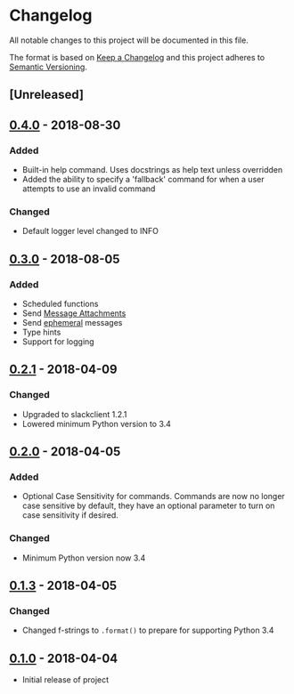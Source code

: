 # Changelog
All notable changes to this project will be documented in this file.

The format is based on [Keep a Changelog](http://keepachangelog.com/en/1.0.0/)
and this project adheres to [Semantic Versioning](http://semver.org/spec/v2.0.0.html).

## [Unreleased]

## [0.4.0](https://github.com/sedders123/phial/releases/tag/0.3.0) - 2018-08-30
### Added
 - Built-in help command. Uses docstrings as help text unless overridden
 - Added the ability to specify a 'fallback' command for when a user attempts to use an invalid command
### Changed
 - Default logger level changed to INFO

## [0.3.0](https://github.com/sedders123/phial/releases/tag/0.3.0) - 2018-08-05
### Added
 - Scheduled functions
 - Send [Message Attachments](https://api.slack.com/docs/message-attachments)
 - Send [ephemeral](https://api.slack.com/methods/chat.postEphemeral) messages
 - Type hints
 - Support for logging

## [0.2.1](https://github.com/sedders123/phial/releases/tag/0.2.0) - 2018-04-09
### Changed
- Upgraded to slackclient 1.2.1
- Lowered minimum Python version to 3.4

## [0.2.0](https://github.com/sedders123/phial/releases/tag/0.2.0) - 2018-04-05
### Added
- Optional Case Sensitivity for commands. Commands are now no longer case sensitive by default, they have an optional parameter to turn on case sensitivity if desired.
### Changed
- Minimum Python version now 3.4

## [0.1.3](https://github.com/sedders123/phial/releases/tag/0.1.3) - 2018-04-05
### Changed
- Changed f-strings to `.format()` to prepare for supporting Python 3.4


## [0.1.0](https://github.com/sedders123/phial/releases/tag/0.1.0) - 2018-04-04
- Initial release of project
